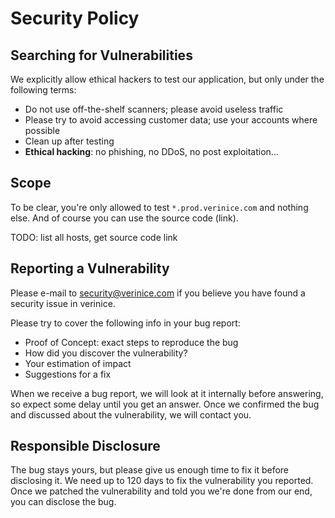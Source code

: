 # Security Policy

## Searching for Vulnerabilities

We explicitly allow ethical hackers to test our application, but only under the following terms:

- Do not use off-the-shelf scanners; please avoid useless traffic
- Please try to avoid accessing customer data; use your accounts where possible
- Clean up after testing
- **Ethical hacking**: no phishing, no DDoS, no post exploitation...

## Scope

To be clear, you're only allowed to test `*.prod.verinice.com` and nothing else.
And of course you can use the source code (link).

TODO: list all hosts, get source code link

## Reporting a Vulnerability

Please e-mail to security@verinice.com if you believe you have found a security issue in verinice.

Please try to cover the following info in your bug report:

- Proof of Concept: exact steps to reproduce the bug
- How did you discover the vulnerability?
- Your estimation of impact
- Suggestions for a fix

When we receive a bug report, we will look at it internally before answering, so expect some delay until you get an answer.
Once we confirmed the bug and discussed about the vulnerability, we will contact you.

## Responsible Disclosure

The bug stays yours, but please give us enough time to fix it before disclosing it.
We need up to 120 days to fix the vulnerability you reported. Once we patched the vulnerability and told you we're done from our end, you can disclose the bug.